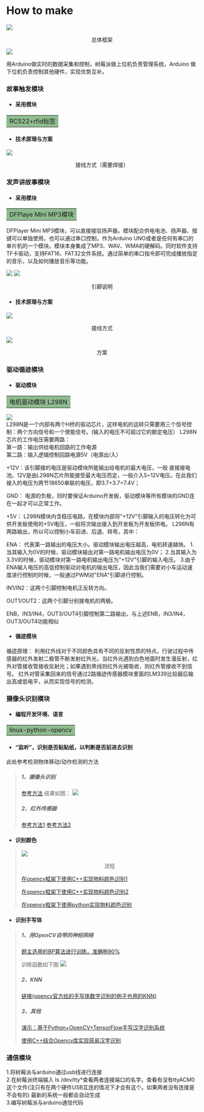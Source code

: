 # How to make 
![](https://raw.githubusercontent.com/oxygen-berry/imageuploadservice/main/image/202211241057411.png) 
<center>总体框架</center> 

![](https://raw.githubusercontent.com/oxygen-berry/imageuploadservice/main/image/202211241232653.png)

用Arduino做实时的数据采集和控制，树莓派做上位机负责管理系统，Arduino 做下位机负责控制其他硬件，实现优势互补。 

### 故事触发模块 
+ #### 采用模块
<table><tr><td bgcolor=DarkSeaGreen>RC522+rfid标签</td></tr></table>

+ #### 技术原理与方案 
![](https://raw.githubusercontent.com/oxygen-berry/imageuploadservice/main/image/202211241133461.png) 
<center>接线方式（需要焊接）</center>  

### 发声讲故事模块
+ #### 采用模块 
<table><tr><td bgcolor=DarkSeaGreen>DFPlaye Mini MP3模块</td></tr></table> 

DFPlayer Mini MP3模块，可以直接接驳扬声器。模块配合供电电池、扬声器、按键可以单独使用，也可以通过串口控制，作为Arduino UNO或者是任何有串口的单片机的一个模块。模块本身集成了MP3、WAV、WMA的硬解码。同时软件支持TF卡驱动，支持FAT16、FAT32文件系统。通过简单的串口指令即可完成播放指定的音乐，以及如何播放音乐等功能。 

![](https://raw.githubusercontent.com/oxygen-berry/imageuploadservice/main/image/202211241116867.png) 
![](https://raw.githubusercontent.com/oxygen-berry/imageuploadservice/main/image/202211241118700.png) 
<center>引脚说明</center> 

+ #### 技术原理与方案
![](https://raw.githubusercontent.com/oxygen-berry/imageuploadservice/main/image/202211241120386.png)
<center>接线方式</center> 

![](https://raw.githubusercontent.com/oxygen-berry/imageuploadservice/main/image/202211241131218.png) 
<center>方案</center>  

### 驱动循迹模块
+ #### 驱动模块 
<table><tr><td bgcolor=DarkSeaGreen>电机驱动模块 L298N</td></tr></table> 

![](https://raw.githubusercontent.com/oxygen-berry/imageuploadservice/main/image/202211241136236.png)  
L298N是一个内部有两个H桥的驱动芯片，这样电机的运转只需要用三个信号控制：两个方向信号和一个使能信号。(输入的电压不可超过它的额定电压）
L298N芯片的工作电压需要两路：  
第一路：输出供给电机回路的工作电源  
第二路：输入逻辑控制回路电源5V（电源出/入）

+12V：该引脚接的电压是驱动模块所能输出给电机的最大电压，一般 直接接电池。12V是由L298N芯片所能接受最大电压而定，一般介入5~12V电压。在此我们接入的电压为两节18650串联的电压，即3.7+3.7=7.4V； 

GND： 电源的负极，同时要保证Arduino开发板，驱动模块等所有模块的GND连在一起才可以正常工作。 

+5V： L298N模块内含稳压电路，在模块内部将"+12V"引脚输入的电压转化为可供开发板使用的+5V电压，一般将次输出接入到开发板为开发板供电。
L298N有两路输出，所以可以控制小车前进、后退、转弯，其中： 

ENA： 代表第一路输出的电压大小。驱动模块输出电压越高，电机转速越快。 
1.当其输入为0V的时候，驱动模块输出对第一路电机输出电压为0V； 
2.当其输入为3.3V的时候，驱动模块对第一路电机输出电压为"+12V"引脚的输入电压。 
3.由于ENA输入电压的高低控制驱动对电机的输出电压，因此当我们需要对小车运动速度进行控制的时候，一般通过PWM对"ENA"引脚进行控制。 

IN1/IN2：这两个引脚控制电机正反转方向。 

OUT1/OUT2：这两个引脚分别接电机的两极。 

ENB，IN3/IN4，OUT3/OUT4引脚控制第二路输出，与上述ENB，IN3/IN4，OUT3/OUT4功能相似

+ #### 循迹模块 
循迹原理： 利用红外线对于不同颜色具有不同的反射性质的特点。行驶过程中传感器的红外发射二极管不断发射红外光，当红外光遇到白色地面时发生漫反射，红外对管接收管接收反射光；如果遇到黑线则红外光被吸收，则红外管接收不到信号。
红外对管采集回来的信号通过2路循迹传感器模块里面的LM339比较器后输出高或低电平，从而实现信号的检测。 
### 摄像头识别模块
+ #### 编程开发环境、语言 
<table><tr><td bgcolor=DarkSeaGreen>linux-python-opencv</td></tr></table> 

+ #### “监听”，识别是否贴贴纸，以判断是否前进去识别  
此处参考检测物体移动/动作检测的方法
>##### 1、摄像头识别
>[参考方法](https://blog.csdn.net/Wangguang_/article/details/89875170?spm=1001.2101.3001.6650.16&utm_medium=distribute.pc_relevant.none-task-blog-2~default~BlogCommendFromBaidu~Rate-16-89875170-blog-65440952.pc_relevant_aa2&depth_1-utm_source=distribute.pc_relevant.none-task-blog-2~default~BlogCommendFromBaidu~Rate-16-89875170-blog-65440952.pc_relevant_aa2&utm_relevant_index=17) 
>结果如图： 
>![](https://raw.githubusercontent.com/oxygen-berry/imageuploadservice/main/image/202211241219937.png) 
>
>##### 2、红外传感器
>[参考方法1](http://wjhsh.net/jingxinbk-p-12409029.html)
>[参考方法2](https://www.eda365.com/portal.php?mod=view&aid=168601)
 
+ #### 识别颜色  
>![](https://raw.githubusercontent.com/oxygen-berry/imageuploadservice/main/image/202211241247965.png) 
><center>流程</center> 
>
>[在opencv框架下使用C++实现物料颜色识别1](https://blog.csdn.net/kilotwo/article/details/86744741?spm=1001.2101.3001.6650.16&utm_medium=distribute.pc_relevant.none-task-blog-2%7Edefault%7EBlogCommendFromBaidu%7ERate-16-86744741-blog-127303956.pc_relevant_default&depth_1-utm_source=distribute.pc_relevant.none-task-blog-2%7Edefault%7EBlogCommendFromBaidu%7ERate-16-86744741-blog-127303956.pc_relevant_default&utm_relevant_index=19) 
>
>[在opencv框架下使用C++实现物料颜色识别2](https://it1995.blog.csdn.net/article/details/83056346?spm=1001.2101.3001.6650.2&utm_medium=distribute.pc_relevant.none-task-blog-2%7Edefault%7ECTRLIST%7ERate-2-83056346-blog-88137314.pc_relevant_aa&depth_1-utm_source=distribute.pc_relevant.none-task-blog-2%7Edefault%7ECTRLIST%7ERate-2-83056346-blog-88137314.pc_relevant_aa&utm_relevant_index=5) 
>
>[在opencv框架下使用python实现物料颜色识别](https://blog.csdn.net/m0_52250472/article/details/120425725?spm=1001.2101.3001.6650.4&utm_medium=distribute.pc_relevant.none-task-blog-2%7Edefault%7ECTRLIST%7ERate-4-120425725-blog-106411746.pc_relevant_3mothn_strategy_recovery&depth_1-utm_source=distribute.pc_relevant.none-task-blog-2%7Edefault%7ECTRLIST%7ERate-4-120425725-blog-106411746.pc_relevant_3mothn_strategy_recovery&utm_relevant_index=9)

+ #### 识别手写体 
> ##### 1、用OpenCV自带的神经网络
>[题主选用的BP算法进行训练，准确咧90%](https://blog.csdn.net/sheng_ai/article/details/23956919?spm=1001.2101.3001.6650.2&utm_medium=distribute.pc_relevant.none-task-blog-2%7Edefault%7EBlogCommendFromBaidu%7ERate-2-23956919-blog-59727212.pc_relevant_recovery_v2&depth_1-utm_source=distribute.pc_relevant.none-task-blog-2%7Edefault%7EBlogCommendFromBaidu%7ERate-2-23956919-blog-59727212.pc_relevant_recovery_v2&utm_relevant_index=3)  
>
>训练函数如下图 
>![](https://raw.githubusercontent.com/oxygen-berry/imageuploadservice/main/image/202211241303667.png)
> ##### 2、KNN
>[链接(opencv官方给的手写体数字识别的例子也用的KNN)](https://blog.csdn.net/zzlwl/article/details/125216262)
> ##### 3、其他
>[演示：基于Python+OpenCV+TensorFlow手写汉字识别系统](https://www.bilibili.com/video/av216101007/) 
>
>[使用C++结合Opencv库实现简易汉字识别](https://blog.csdn.net/weixin_44297922/article/details/121496280)


### 通信模块 
1.将树莓派与arduino通过usb线进行连接  
2.在树莓派终端输入 ls /dev/tty*查看两者连接端口的名字。查看有没有ttyACM0 这个文件(注只有在两个硬件USB互连的情况下才会有这个。如果两者没有连接是不会有的) 最新的系统一般都会自动生成  
3.编写树莓派与arduino通信代码

